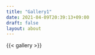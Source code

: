 ```yaml
---
title: "Gallery1"
date: 2021-04-09T20:39:13+09:00
draft: false
layout: about
---
```

{{< gallery >}}
